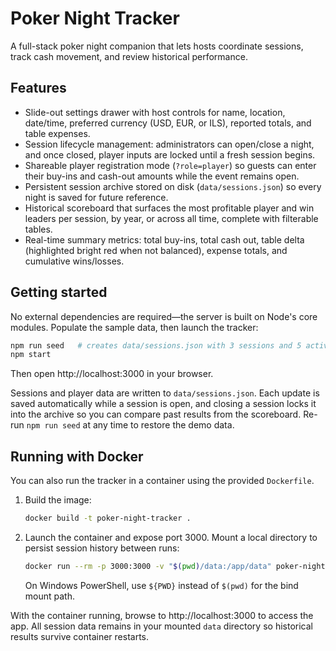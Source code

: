 # Poker Night Tracker

A full-stack poker night companion that lets hosts coordinate sessions, track cash movement, and review historical performance.

## Features

- Slide-out settings drawer with host controls for name, location, date/time, preferred currency (USD, EUR, or ILS), reported totals, and table expenses.
- Session lifecycle management: administrators can open/close a night, and once closed, player inputs are locked until a fresh session begins.
- Shareable player registration mode (`?role=player`) so guests can enter their buy-ins and cash-out amounts while the event remains open.
- Persistent session archive stored on disk (`data/sessions.json`) so every night is saved for future reference.
- Historical scoreboard that surfaces the most profitable player and win leaders per session, by year, or across all time, complete with filterable tables.
- Real-time summary metrics: total buy-ins, total cash out, table delta (highlighted bright red when not balanced), expense totals, and cumulative wins/losses.

## Getting started

No external dependencies are required—the server is built on Node's core modules. Populate the sample data, then launch the tracker:

```bash
npm run seed   # creates data/sessions.json with 3 sessions and 5 active players
npm start
```

Then open http://localhost:3000 in your browser.

Sessions and player data are written to `data/sessions.json`. Each update is saved automatically while a session is open, and closing a session locks it into the archive so you can compare past results from the scoreboard. Re-run `npm run seed` at any time to restore the demo data.

## Running with Docker

You can also run the tracker in a container using the provided `Dockerfile`.

1. Build the image:

   ```bash
   docker build -t poker-night-tracker .
   ```

2. Launch the container and expose port 3000. Mount a local directory to persist session history between runs:

   ```bash
   docker run --rm -p 3000:3000 -v "$(pwd)/data:/app/data" poker-night-tracker
   ```

   On Windows PowerShell, use `${PWD}` instead of `$(pwd)` for the bind mount path.

With the container running, browse to http://localhost:3000 to access the app. All session data remains in your mounted `data` directory so historical results survive container restarts.
